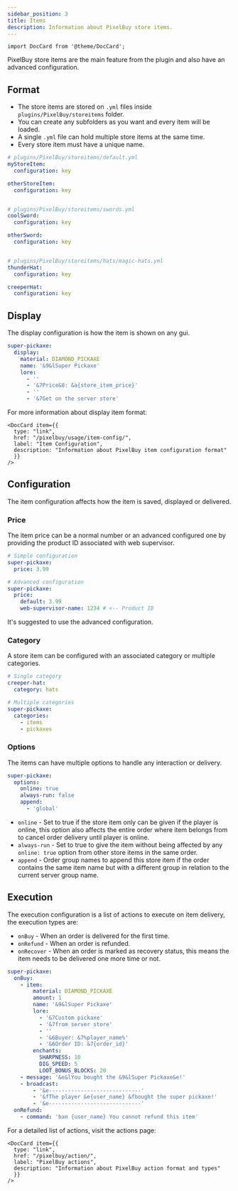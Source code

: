 ```yaml
---
sidebar_position: 3
title: Items
description: Information about PixelBuy store items.
---
```


```mdx-code-block
import DocCard from '@theme/DocCard';
```

PixelBuy store items are the main feature from the plugin and also have an advanced configuration.

## Format

* The store items are stored on `.yml` files inside `plugins/PixelBuy/storeitems` folder.
* You can create any subfolders as you want and every item will be loaded.
* A single `.yml` file can hold multiple store items at the same time.
* Every store item must have a unique name.

```yaml
# plugins/PixelBuy/storeitems/default.yml
myStoreItem:
  configuration: key

otherStoreItem:
  configuration: key


# plugins/PixelBuy/storeitems/swords.yml
coolSword:
  configuration: key

otherSword:
  configuration: key


# plugins/PixelBuy/storeitems/hats/magic-hats.yml
thunderHat:
  configuration: key

creeperHat:
  configuration: key
```

## Display

The display configuration is how the item is shown on any gui.

```yaml
super-pickaxe:
  display:
    material: DIAMOND_PICKAXE
    name: '&9&lSuper Pickaxe'
    lore:
      - ''
      - '&7Price&8: &a{store_item_price}'
      - ''
      - '&7Get on the server store'
```

For more information about display item format:

```mdx-code-block
<DocCard item={{
  type: "link",
  href: "/pixelbuy/usage/item-config/",
  label: "Item Configuration",
  description: "Information about PixelBuy item configuration format"
  }}
/>
```

## Configuration

The item configuration affects how the item is saved, displayed or delivered.

### Price

The item price can be a normal number or an advanced configured one by providing the product ID associated with web supervisor.

```yaml
# Simple configuration
super-pickaxe:
  price: 3.99

# Advanced configuration
super-pickaxe:
  price:
    default: 3.99
    web-supervisor-name: 1234 # <-- Product ID
```

It's suggested to use the advanced configuration.

### Category

A store item can be configured with an associated category or multiple categories.

```yaml
# Single category
creeper-hat:
  category: hats

# Multiple categories
super-pickaxe:
  categories:
    - items
    - pickaxes
```

### Options

The items can have multiple options to handle any interaction or delivery.

```yaml
super-pickaxe:
  options:
    online: true
    always-run: false
    append:
      - 'global'
```

* `online` - Set to true if the store item only can be given if the player is online, this option also affects the entire order where item belongs from to cancel order delivery until player is online.
* `always-run` - Set to true to give the item without being affected by any `online: true` option from other store items in the same order.
* `append` - Order group names to append this store item if the order contains the same item name but with a different group in relation to the current server group name.

## Execution

The execution configuration is a list of actions to execute on item delivery, the execution types are:

* `onBuy` - When an order is delivered for the first time.
* `onRefund` - When an order is refunded.
* `onRecover` - When an order is marked as recovery status, this means the item needs to be delivered one more time or not.

```yaml
super-pickaxe:
  onBuy:
    - item:
        material: DIAMOND_PICKAXE
        amount: 1
        name: '&9&lSuper Pickaxe'
        lore:
          - '&7Custom pickaxe'
          - '&7from server store'
          - ''
          - '&6Buyer: &7%player_name%'
          - '&6Order ID: &7{order_id}'
        enchants:
          SHARPNESS: 10
          DIG_SPEED: 5
          LOOT_BONUS_BLOCKS: 20
    - message: '&e&lYou bought the &9&lSuper Pickaxe&e!'
    - broadcast:
        - '&e-----------------------------'
        - '&fThe player &e{user_name} &fbought the super pickaxe!'
        - '&e-----------------------------'
  onRefund:
    - command: 'ban {user_name} You cannot refund this item'
```

For a detailed list of actions, visit the actions page:

```mdx-code-block
<DocCard item={{
  type: "link",
  href: "/pixelbuy/action/",
  label: "PixelBuy actions",
  description: "Information about PixelBuy action format and types"
  }}
/>
```